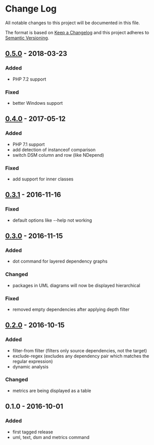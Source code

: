 # Change Log
All notable changes to this project will be documented in this file.

The format is based on [Keep a Changelog](http://keepachangelog.com/) 
and this project adheres to [Semantic Versioning](http://semver.org/).

## [0.5.0] - 2018-03-23
### Added
 - PHP 7.2 support

### Fixed
 - better Windows support

## [0.4.0] - 2017-05-12
### Added
 - PHP 7.1 support
 - add detection of instanceof comparison
 - switch DSM column and row (like NDepend)

### Fixed
 - add support for inner classes

## [0.3.1] - 2016-11-16
### Fixed
 - default options like --help not working

## [0.3.0] - 2016-11-15
### Added
 - dot command for layered dependency graphs

### Changed
 - packages in UML diagrams will now be displayed hierarchical

### Fixed
 - removed empty dependencies after applying depth filter

## [0.2.0] - 2016-10-15
### Added
 - filter-from filter (filters only source dependencies, not the target)
 - exclude-regex (excludes any dependency pair which matches the regular expression)
 - dynamic analysis

### Changed
 - metrics are being displayed as a table

## 0.1.0 - 2016-10-01
### Added
 - first tagged release
 - uml, text, dsm and metrics command

[Unreleased]: https://github.com/mihaeu/dephpend/compare/0.5.0...HEAD
[0.5.0]: https://github.com/mihaeu/dephpend/compare/0.4.0...0.5.0
[0.4.0]: https://github.com/mihaeu/dephpend/compare/0.3.2...0.4.0
[0.3.2]: https://github.com/mihaeu/dephpend/compare/0.3.1...0.3.2
[0.3.1]: https://github.com/mihaeu/dephpend/compare/0.3.0...0.3.1
[0.3.0]: https://github.com/mihaeu/dephpend/compare/0.2.0...0.3.0
[0.2.0]: https://github.com/mihaeu/dephpend/compare/0.1.0...0.2.0
